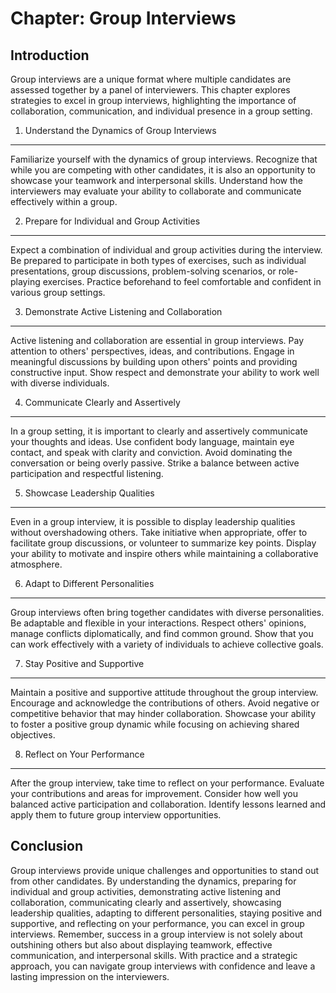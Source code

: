 Chapter: Group Interviews
=========================

Introduction
------------

Group interviews are a unique format where multiple candidates are assessed together by a panel of interviewers. This chapter explores strategies to excel in group interviews, highlighting the importance of collaboration, communication, and individual presence in a group setting.

1. Understand the Dynamics of Group Interviews
----------------------------------------------

Familiarize yourself with the dynamics of group interviews. Recognize that while you are competing with other candidates, it is also an opportunity to showcase your teamwork and interpersonal skills. Understand how the interviewers may evaluate your ability to collaborate and communicate effectively within a group.

2. Prepare for Individual and Group Activities
----------------------------------------------

Expect a combination of individual and group activities during the interview. Be prepared to participate in both types of exercises, such as individual presentations, group discussions, problem-solving scenarios, or role-playing exercises. Practice beforehand to feel comfortable and confident in various group settings.

3. Demonstrate Active Listening and Collaboration
-------------------------------------------------

Active listening and collaboration are essential in group interviews. Pay attention to others' perspectives, ideas, and contributions. Engage in meaningful discussions by building upon others' points and providing constructive input. Show respect and demonstrate your ability to work well with diverse individuals.

4. Communicate Clearly and Assertively
--------------------------------------

In a group setting, it is important to clearly and assertively communicate your thoughts and ideas. Use confident body language, maintain eye contact, and speak with clarity and conviction. Avoid dominating the conversation or being overly passive. Strike a balance between active participation and respectful listening.

5. Showcase Leadership Qualities
--------------------------------

Even in a group interview, it is possible to display leadership qualities without overshadowing others. Take initiative when appropriate, offer to facilitate group discussions, or volunteer to summarize key points. Display your ability to motivate and inspire others while maintaining a collaborative atmosphere.

6. Adapt to Different Personalities
-----------------------------------

Group interviews often bring together candidates with diverse personalities. Be adaptable and flexible in your interactions. Respect others' opinions, manage conflicts diplomatically, and find common ground. Show that you can work effectively with a variety of individuals to achieve collective goals.

7. Stay Positive and Supportive
-------------------------------

Maintain a positive and supportive attitude throughout the group interview. Encourage and acknowledge the contributions of others. Avoid negative or competitive behavior that may hinder collaboration. Showcase your ability to foster a positive group dynamic while focusing on achieving shared objectives.

8. Reflect on Your Performance
------------------------------

After the group interview, take time to reflect on your performance. Evaluate your contributions and areas for improvement. Consider how well you balanced active participation and collaboration. Identify lessons learned and apply them to future group interview opportunities.

Conclusion
----------

Group interviews provide unique challenges and opportunities to stand out from other candidates. By understanding the dynamics, preparing for individual and group activities, demonstrating active listening and collaboration, communicating clearly and assertively, showcasing leadership qualities, adapting to different personalities, staying positive and supportive, and reflecting on your performance, you can excel in group interviews. Remember, success in a group interview is not solely about outshining others but also about displaying teamwork, effective communication, and interpersonal skills. With practice and a strategic approach, you can navigate group interviews with confidence and leave a lasting impression on the interviewers.
